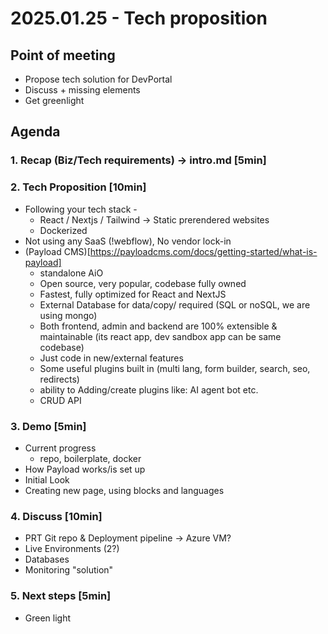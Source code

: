 # 2025.01.25 - Tech proposition

## Point of meeting
- Propose tech solution for DevPortal
- Discuss + missing elements
- Get greenlight

## Agenda
### 1. Recap (Biz/Tech requirements) -> intro.md [5min]

### 2. Tech Proposition [10min]
- Following your tech stack -
  - React / Nextjs / Tailwind -> Static prerendered websites
  - Dockerized
- Not using any SaaS (!webflow), No vendor lock-in
- (Payload CMS)[https://payloadcms.com/docs/getting-started/what-is-payload]
  - standalone AiO
  - Open source, very popular, codebase fully owned
  - Fastest, fully optimized for React and NextJS
  - External Database for data/copy/ required (SQL or noSQL, we are using mongo)
  - Both frontend, admin and backend are 100% extensible & maintainable (its react app, dev sandbox app can be same codebase)
  - Just code in new/external features
  - Some useful plugins built in (multi lang, form builder, search, seo, redirects)
  - ability to Adding/create plugins like: AI agent bot etc.
  - CRUD API

### 3. Demo [5min]

- Current progress
  - repo, boilerplate, docker
- How Payload works/is set up
- Initial Look
- Creating new page, using blocks and languages

### 4. Discuss [10min]
- PRT Git repo & Deployment pipeline -> Azure VM?
- Live Environments (2?)
- Databases
- Monitoring "solution"

### 5. Next steps [5min]
- Green light
